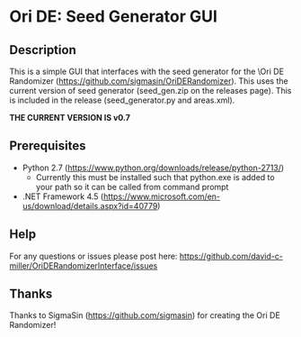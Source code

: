 # Ori DE: Seed Generator GUI

## Description
This is a simple GUI that interfaces with the seed generator for the 
\Ori DE Randomizer (https://github.com/sigmasin/OriDERandomizer). This 
uses the current version of seed generator (seed_gen.zip on the 
releases page). This is included in the release (seed_generator.py and 
areas.xml).

**THE CURRENT VERSION IS v0.7**

## Prerequisites
+ Python 2.7 (https://www.python.org/downloads/release/python-2713/)
  - Currently this must be installed such that python.exe is added to your path so 
    it can be called from command prompt
+ .NET Framework 4.5 (https://www.microsoft.com/en-us/download/details.aspx?id=40779)

## Help
For any questions or issues please post here:
https://github.com/david-c-miller/OriDERandomizerInterface/issues 

## Thanks

Thanks to SigmaSin (https://github.com/sigmasin) for creating the Ori DE 
Randomizer!